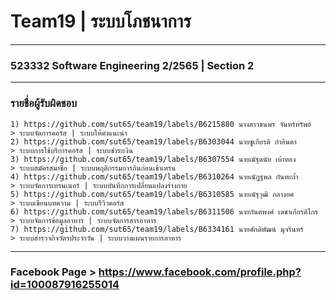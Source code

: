 # Team19 | ระบบโภชนาการ

<hr />

### 523332 Software Engineering 2/2565 | Section 2

<hr>

### รายชื่อผู้รับผิดชอบ

```
1) https://github.com/sut65/team19/labels/B6215880 นางสาวธนพร จันทร์ทรัพย์         > ระบบจัดการคอร์ส | ระบบให้คำแนะนำ
2) https://github.com/sut65/team19/labels/B6303044 นายชูเกียรติ ก๋าอินตา             > ระบบการใช้บริการคอร์ส | ระบบชำระเงิน
3) https://github.com/sut65/team19/labels/B6307554 นายณัฐดนัย เบ้าทอง             > ระบบสมัครสมาชิก | ระบบพฤติกรรมการกินก่อนเข้าเทรน
4) https://github.com/sut65/team19/labels/B6310264 นายณัฎฐพล กันทะถ้ำ             > ระบบจัดการเทรนเนอร์ | ระบบบันทึกการเปลี่ยนแปลงร่างกาย
5) https://github.com/sut65/team19/labels/B6310585 นายณัฐวุฒิ กลางยศ              > ระบบเขียนบทความ | ระบบรีวิวคอร์ส
6) https://github.com/sut65/team19/labels/B6311506 นายกันตพงศ์ เดชาเกียรติไกร       > ระบบจัดการข้อมูลอาหาร | ระบบจัดการสารอาหาร
7) https://github.com/sut65/team19/labels/B6334161 นายศักดิพัฒน์ มุจรินทร์           > ระบบสำรวจกิจวัตรประจำวัน | ระบบวางแผนรายการอาหาร
```

<hr>

### Facebook Page > https://www.facebook.com/profile.php?id=100087916255014
